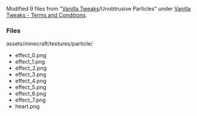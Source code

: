 Modified 9 files from "[Vanilla Tweaks](https://vanillatweaks.net/)/Unobtrusive Particles" under [Vanilla Tweaks - Terms and Conditions](https://vanillatweaks.net/terms/).

### Files

assets/minecraft/textures/particle/

- effect_0.png
- effect_1.png
- effect_2.png
- effect_3.png
- effect_4.png
- effect_5.png
- effect_6.png
- effect_7.png
- heart.png